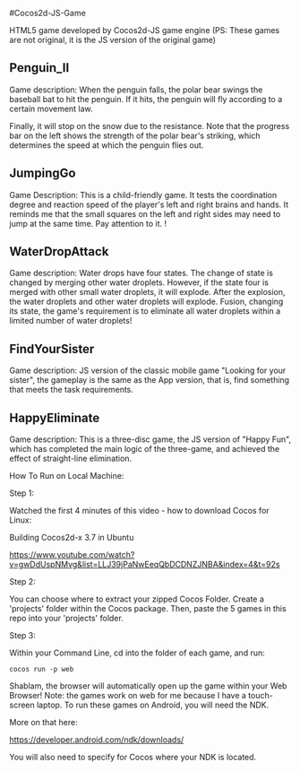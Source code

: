 #Cocos2d-JS-Game

HTML5 game developed by Cocos2d-JS game engine (PS: These games are not original, it is the JS version of the original game)

## Penguin_II
Game description: When the penguin falls, the polar bear swings the baseball bat to hit the penguin. If it hits, the penguin will fly according to a certain movement law.

Finally, it will stop on the snow due to the resistance. Note that the progress bar on the left shows the strength of the polar bear's striking, which determines the speed at which the penguin flies out.

## JumpingGo
Game Description: This is a child-friendly game. It tests the coordination degree and reaction speed of the player's left and right brains and hands. It reminds me that the small squares on the left and right sides may need to jump at the same time. Pay attention to it. !

## WaterDropAttack
Game description: Water drops have four states. The change of state is changed by merging other water droplets. However, if the state four is merged with other small water droplets, it will explode. After the explosion, the water droplets and other water droplets will explode. Fusion, changing its state, the game's requirement is to eliminate all water droplets within a limited number of water droplets!

## FindYourSister
Game description: JS version of the classic mobile game "Looking for your sister", the gameplay is the same as the App version, that is, find something that meets the task requirements.

## HappyEliminate
Game description: This is a three-disc game, the JS version of "Happy Fun", which has completed the main logic of the three-game, and achieved the effect of straight-line elimination.

How To Run on Local Machine:

Step 1:

Watched the first 4 minutes of this video - how to download Cocos for Linux:

Building Cocos2d-x 3.7 in Ubuntu

https://www.youtube.com/watch?v=gwDdUspNMvg&list=LLJ39jPaNwEeqQbDCDNZJNBA&index=4&t=92s

Step 2:

You can choose where to extract your zipped Cocos Folder. Create a 'projects' folder within the Cocos package. Then, paste the 5 games in this repo into your 'projects' folder.

Step 3:

Within your Command Line, cd into the folder of each game, and run:

```
cocos run -p web
```

Shablam, the browser will automatically open up the game within your Web Browser! Note: the games work on web for me because I have a touch-screen laptop. To run these games on Android, you will need the NDK.

More on that here: 

https://developer.android.com/ndk/downloads/

You will also need to specify for Cocos where your NDK is located.